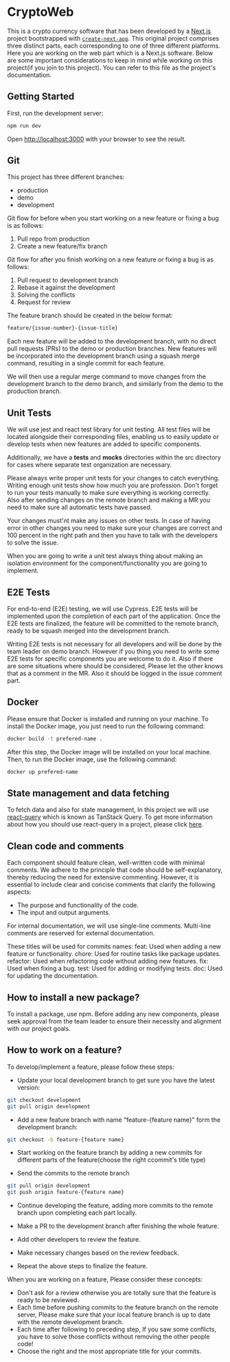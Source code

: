 # CryptoWeb

This is a crypto currency software that has been developed by a [Next.js](https://nextjs.org/) project bootstrapped with [`create-next-app`](https://github.com/vercel/next.js/tree/canary/packages/create-next-app). This original project comprises three distinct parts, each corresponding to one of three different platforms. Here you are working on the web part which is a Next.js software. Below are some important considerations to keep in mind while working on this project(if you join to this project). You can refer to this file as the project's documentation.

## Getting Started

First, run the development server:

```bash
npm run dev
```

Open [http://localhost:3000](http://localhost:3000) with your browser to see the result.

## Git
This project has three different branches:
- production
- demo
- development

Git flow for before when you start working on a new feature or fixing a bug is as follows:
1. Pull repo from production
2. Create a new feature/fix branch

Git flow for after you finish working on a new feature or fixing a bug is as follows:
1. Pull request to development branch
2. Rebase it against the development
3. Solving the conflicts
4. Request for review

The feature branch should be created in the below format:
```bash
feature/{issue-number}-{issue-title}
```

Each new feature will be added to the development branch, with no direct pull requests (PRs) to the demo or production branches. New features will be incorporated into the development branch using a squash merge command, resulting in a single commit for each feature. 

We will then use a regular merge command to move changes from the development branch to the demo branch, and similarly from the demo to the production branch.

## Unit Tests
We will use jest and react test library for unit testing. All test files will be located alongside their corresponding files, enabling us to easily update or develop tests when new features are added to specific components. 

Additionally, we have a __tests__ and __mocks__ directories within the src directory for cases where separate test organization are necessary. 

Please always write proper unit tests for your changes to catch everything. Writing enough unit tests show how much you are profession. Don't forget to run your tests manually to make sure everything is working correctly. Also after sending changes on the remote branch and making a MR you need to make sure all automatic tests have passed.

Your changes must'nt make any issues on other tests. In case of having error in other changes you need to make sure your changes are correct and 100 percent in the right path and then you have to talk with the developers to solve the issue. 

When you are going to write a unit test always thing about making an isolation environment for the component/functionality you are going to implement.


## E2E Tests
For end-to-end (E2E) testing, we will use Cypress. E2E tests will be implemented upon the completion of each part of the application. Once the E2E tests are finalized, the feature will be committed to the remote branch, ready to be squash merged into the development branch.

Writing E2E tests is not necessary for all developers and will be done by the team leader on demo branch. However if you thing you need to write some E2E tests for specific components you are welcome to do it. Also if there are some situations where should be considered, Please let the other knows that as a comment in the MR. Also it should be logged in the issue comment part.

## Docker
Please ensure that Docker is installed and running on your machine. To install the Docker image, you just need to run the following command:
```bash
docker build -t prefered-name .
```

After this step, the Docker image will be installed on your local machine. Then, to run the Docker image, use the following command:

```bash
docker up prefered-name
```

## State management and data fetching
To fetch data and also for state management, In this project we will use[ react-query](https://tanstack.com/query/latest) which is known as TanStack Query. To get more information about how you should use react-query in a project, please click [here](https://tanstack.com/query/latest/docs/react/overview).


## Clean code and comments
Each component should feature clean, well-written code with minimal comments. We adhere to the principle that code should be self-explanatory, thereby reducing the need for extensive commenting. However, it is essential to include clear and concise comments that clarify the following aspects:

- The purpose and functionality of the code.
- The input and output arguments.

For internal documentation, we will use single-line comments. Multi-line comments are reserved for external documentation.

These titles will be used for commits names:
feat: Used when adding a new feature or functionality.
chore: Used for routine tasks like package updates.
refactor: Used when refactoring code without adding new features.
fix: Used when fixing a bug.
test: Used for adding or modifying tests.
doc: Used for updating the documentation.


## How to install a new package?
To install a package, use npm. Before adding any new components, please seek approval from the team leader to ensure their necessity and alignment with our project goals.

## How to work on a feature?

To develop/implement a feature, please follow these steps:
- Update your local development branch to get sure you have the latest version:
```bash
git checkout development
git pull origin development
```

- Add a new feature branch with name "feature-{feature name}" form the development branch:
```bash
git checkout -b feature-{feature name}
```

- Start working on the feature branch by adding a new commits for different parts of the feature(choose the right ccommit's title type)

- Send the commits to the remote branch 
```bash
git pull origin development
git push origin feature-{feature name}
```
- Continue developing the feature, adding more commits to the remote branch upon completing each part locally.

- Make a PR to the development branch after finishing the whole feature.

- Add other developers to review the feature.

- Make necessary changes based on the review feedback.

- Repeat the above steps to finalize the feature.

When you are working on a feature, Please consider these concepts:

- Don't ask for a review otherwise you are totally sure that the feature is ready to be reviewed.
- Each time before pushing commits to the feature branch on the remote server, Please make sure that your local feature branch is up to date with the remote development branch.
- Each time after following to preceding step, If you saw some conflicts, you have to solve those conflicts without removing the other people code!
- Choose the right and the most appropriate title for your commits.













